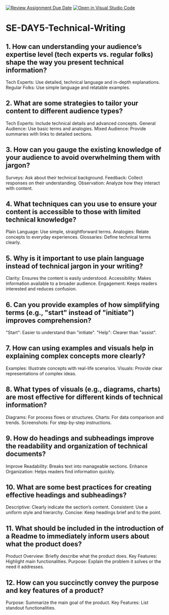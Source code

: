 [![Review Assignment Due Date](https://classroom.github.com/assets/deadline-readme-button-22041afd0340ce965d47ae6ef1cefeee28c7c493a6346c4f15d667ab976d596c.svg)](https://classroom.github.com/a/zsAR-pyY)
[![Open in Visual Studio Code](https://classroom.github.com/assets/open-in-vscode-2e0aaae1b6195c2367325f4f02e2d04e9abb55f0b24a779b69b11b9e10269abc.svg)](https://classroom.github.com/online_ide?assignment_repo_id=15658116&assignment_repo_type=AssignmentRepo)
# SE-DAY5-Technical-Writing
## 1. How can understanding your audience’s expertise level (tech experts vs. regular folks) shape the way you present technical information?
Tech Experts: Use detailed, technical language and in-depth explanations.
Regular Folks: Use simple language and relatable examples.

## 2. What are some strategies to tailor your content to different audience types?
Tech Experts: Include technical details and advanced concepts.
General Audience: Use basic terms and analogies.
Mixed Audience: Provide summaries with links to detailed sections.

## 3. How can you gauge the existing knowledge of your audience to avoid overwhelming them with jargon?
Surveys: Ask about their technical background.
Feedback: Collect responses on their understanding.
Observation: Analyze how they interact with content.

## 4. What techniques can you use to ensure your content is accessible to those with limited technical knowledge?
Plain Language: Use simple, straightforward terms.
Analogies: Relate concepts to everyday experiences.
Glossaries: Define technical terms clearly.

## 5. Why is it important to use plain language instead of technical jargon in your writing?
Clarity: Ensures the content is easily understood.
Accessibility: Makes information available to a broader audience.
Engagement: Keeps readers interested and reduces confusion.

## 6. Can you provide examples of how simplifying terms (e.g., "start" instead of "initiate") improves comprehension?
"Start": Easier to understand than "initiate".
"Help": Clearer than "assist".

## 7. How can using examples and visuals help in explaining complex concepts more clearly?
Examples: Illustrate concepts with real-life scenarios.
Visuals: Provide clear representations of complex ideas.

## 8. What types of visuals (e.g., diagrams, charts) are most effective for different kinds of technical information?
Diagrams: For process flows or structures.
Charts: For data comparison and trends.
Screenshots: For step-by-step instructions.

## 9. How do headings and subheadings improve the readability and organization of technical documents?
Improve Readability: Breaks text into manageable sections.
Enhance Organization: Helps readers find information quickly.

## 10. What are some best practices for creating effective headings and subheadings?
Descriptive: Clearly indicate the section’s content.
Consistent: Use a uniform style and hierarchy.
Concise: Keep headings brief and to the point.

## 11. What should be included in the introduction of a Readme to immediately inform users about what the product does?
Product Overview: Briefly describe what the product does.
Key Features: Highlight main functionalities.
Purpose: Explain the problem it solves or the need it addresses.

## 12. How can you succinctly convey the purpose and key features of a product?
Purpose: Summarize the main goal of the product.
Key Features: List standout functionalities.

